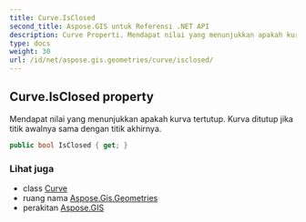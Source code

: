 ```yaml
---
title: Curve.IsClosed
second_title: Aspose.GIS untuk Referensi .NET API
description: Curve Properti. Mendapat nilai yang menunjukkan apakah kurva tertutup. Kurva ditutup jika titik awalnya sama dengan titik akhirnya.
type: docs
weight: 30
url: /id/net/aspose.gis.geometries/curve/isclosed/
---
```

## Curve.IsClosed property

Mendapat nilai yang menunjukkan apakah kurva tertutup. Kurva ditutup jika titik awalnya sama dengan titik akhirnya.

```csharp
public bool IsClosed { get; }
```

### Lihat juga

* class [Curve](../)
* ruang nama [Aspose.Gis.Geometries](../../curve/)
* perakitan [Aspose.GIS](../../../)


